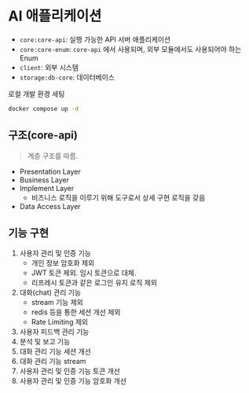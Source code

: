# AI 애플리케이션

- `core:core-api`: 실행 가능한 API 서버 애플리케이션
- `core:core-enum`: `core-api` 에서 사용되며, 외부 모듈에서도 사용되어야 하는 Enum
- `client`: 외부 시스템
- `storage:db-core`: 데이터베이스

로컬 개발 환경 세팅

```sh
docker compose up -d
```

## 구조(core-api)

> 계층 구조를 따름.

- Presentation Layer
- Business Layer
- Implement Layer
  - 비즈니스 로직을 이루기 위해 도구로서 상세 구현 로직을 갖음
- Data Access Layer

## 기능 구현

1. 사용자 관리 및 인증 기능
   - 개인 정보 암호화 제외
   - JWT 토큰 제외. 임시 토큰으로 대체.
   - 리프레시 토큰과 같은 로그인 유지 로직 제외
2. 대화(chat) 관리 기능
   - stream 기능 제외
   - redis 등을 통한 세션 개선 제외
   - Rate Limiting 제외
3. 사용자 피드백 관리 기능
4. 분석 및 보고 기능
5. 대화 관리 기능 세션 개선
6. 대화 관리 기능 stream
7. 사용자 관리 및 인증 기능 토큰 개선
8. 사용자 관리 및 인증 기능 암호화 개선
